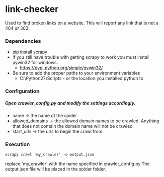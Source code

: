 # link-checker

Used to find broken links on a website. This will report any link that is not a 404 or 302.

### Dependencies

* pip install scrapy
* If you still have trouble with getting scrapy to work you must install pywin32 for windows.
  * https://pypi.python.org/simple/pywin32/
* Be sure to add the proper paths to your environment variables
  * C:\Python27\Scripts - or the location you installed python to 

### Configuration

##### Open crawler_config.py and modify the settings accordingly.
- name -> the name of the spider
- allowed_domains -> the allowed domain names to be crawled. Anything that does not contain the domain name will not be crawled
- start_urls -> the urls to begin the crawl from

### Execution

`scrapy crawl 'my_crawler' -o output.json`

replace 'my_crawler' with the name specified in crawler_config.py
The output.json file will be placed in the spider folder.

